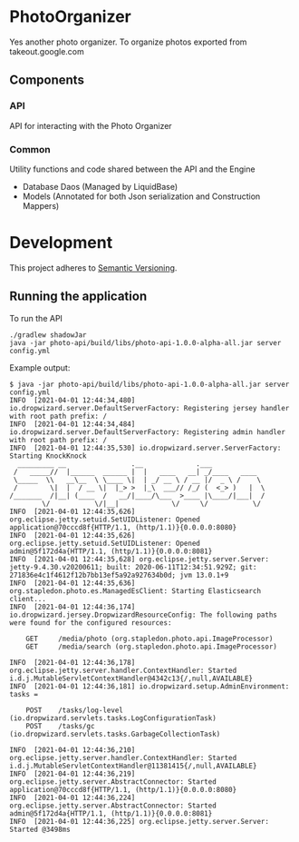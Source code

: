# PhotoOrganizer
Yes another photo organizer. To organize photos exported from takeout.google.com

## Components

### API
API for interacting with the Photo Organizer

### Common
Utility functions and code shared between the API and the Engine
- Database Daos (Managed by LiquidBase)
- Models (Annotated for both Json serialization and Construction Mappers)

# Development

This project adheres to [Semantic Versioning](https://semver.org/spec/v2.0.0.html).

## Running the application

To run the API
~~~
./gradlew shadowJar
java -jar photo-api/build/libs/photo-api-1.0.0-alpha-all.jar server config.yml
~~~
Example output:
~~~
$ java -jar photo-api/build/libs/photo-api-1.0.0-alpha-all.jar server config.yml
INFO  [2021-04-01 12:44:34,480] io.dropwizard.server.DefaultServerFactory: Registering jersey handler with root path prefix: /
INFO  [2021-04-01 12:44:34,484] io.dropwizard.server.DefaultServerFactory: Registering admin handler with root path prefix: /
INFO  [2021-04-01 12:44:35,530] io.dropwizard.server.ServerFactory: Starting KnockKnock
  _________ __                .__             .___
 /   _____//  |______  ______ |  |   ____   __| _/____   ____
 \_____  \\   __\__  \ \____ \|  | _/ __ \ / __ |/  _ \ /    \
 /        \|  |  / __ \|  |_> >  |_\  ___// /_/ (  <_> )   |  \
/_______  /|__| (____  /   __/|____/\___  >____ |\____/|___|  /
        \/           \/|__|             \/     \/           \/
INFO  [2021-04-01 12:44:35,626] org.eclipse.jetty.setuid.SetUIDListener: Opened application@70cccd8f{HTTP/1.1, (http/1.1)}{0.0.0.0:8080}
INFO  [2021-04-01 12:44:35,626] org.eclipse.jetty.setuid.SetUIDListener: Opened admin@5f172d4a{HTTP/1.1, (http/1.1)}{0.0.0.0:8081}
INFO  [2021-04-01 12:44:35,628] org.eclipse.jetty.server.Server: jetty-9.4.30.v20200611; built: 2020-06-11T12:34:51.929Z; git: 271836e4c1f4612f12b7bb13ef5a92a927634b0d; jvm 13.0.1+9
INFO  [2021-04-01 12:44:35,636] org.stapledon.photo.es.ManagedEsClient: Starting Elasticsearch client...
INFO  [2021-04-01 12:44:36,174] io.dropwizard.jersey.DropwizardResourceConfig: The following paths were found for the configured resources:

    GET     /media/photo (org.stapledon.photo.api.ImageProcessor)
    GET     /media/search (org.stapledon.photo.api.ImageProcessor)

INFO  [2021-04-01 12:44:36,178] org.eclipse.jetty.server.handler.ContextHandler: Started i.d.j.MutableServletContextHandler@4342c13{/,null,AVAILABLE}
INFO  [2021-04-01 12:44:36,181] io.dropwizard.setup.AdminEnvironment: tasks =

    POST    /tasks/log-level (io.dropwizard.servlets.tasks.LogConfigurationTask)
    POST    /tasks/gc (io.dropwizard.servlets.tasks.GarbageCollectionTask)

INFO  [2021-04-01 12:44:36,210] org.eclipse.jetty.server.handler.ContextHandler: Started i.d.j.MutableServletContextHandler@11381415{/,null,AVAILABLE}
INFO  [2021-04-01 12:44:36,219] org.eclipse.jetty.server.AbstractConnector: Started application@70cccd8f{HTTP/1.1, (http/1.1)}{0.0.0.0:8080}
INFO  [2021-04-01 12:44:36,224] org.eclipse.jetty.server.AbstractConnector: Started admin@5f172d4a{HTTP/1.1, (http/1.1)}{0.0.0.0:8081}
INFO  [2021-04-01 12:44:36,225] org.eclipse.jetty.server.Server: Started @3498ms
~~~
